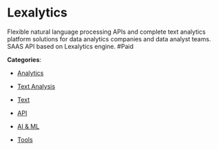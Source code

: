 # Lexalytics

Flexible natural language processing APIs and complete text analytics platform solutions for data analytics companies and data analyst teams. SAAS API based on Lexalytics engine.  #Paid

**Categories**:

- [Analytics](https://github/apis-list/apis-list#analytics)

- [Text Analysis](https://github/apis-list/apis-list#text-analysis)

- [Text](https://github/apis-list/apis-list#text)

- [API](https://github/apis-list/apis-list#api)

- [AI & ML](https://github/apis-list/apis-list#ai-and-ml)

- [Tools](https://github/apis-list/apis-list#tools)



